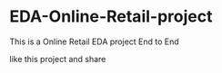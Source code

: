 # EDA-Online-Retail-project
This is a Online Retail EDA project End to End


like this project and share
